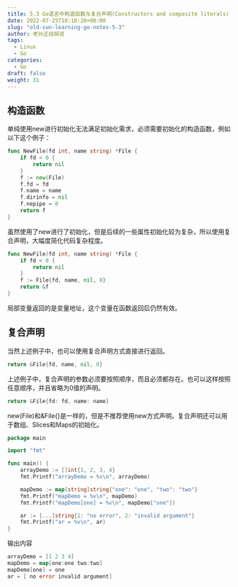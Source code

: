 ```yaml
---
title: 5.3 Go语言中构造函数与复合声明(Constructors and composite literals)
date: 2022-07-25T18:10:20+08:00
slug: "old-sun-learning-go-notes-5-3"
author: 老孙正经胡说
tags:
  - Linux
  - Go
categories:
  - Go
draft: false
weight: 31
---
```


## 构造函数

单纯使用new进行初始化无法满足初始化需求，必须需要初始化的构造函数，例如以下这个例子：

```go
func NewFile(fd int, name string) *File {
    if fd < 0 {
        return nil
    }
    f := new(File)
    f.fd = fd
    f.name = name
    f.dirinfo = nil
    f.nepipe = 0
    return f
}
```

虽然使用了new进行了初始化，但是后续的一些属性初始化较为复杂，所以使用复合声明，大幅度简化代码复杂程度。

```go
func NewFile(fd int, name string) *File {
    if fd < 0 {
        return nil
    }
    f := File{fd, name, nil, 0}
    return &f
}
```

局部变量返回的是变量地址，这个变量在函数返回后仍然有效。

## 复合声明

当然上述例子中，也可以使用复合声明方式直接进行返回。

```go
return &File{fd, name, nil, 0}
```

上述例子中，复合声明的参数必须要按照顺序，而且必须都存在。也可以这样按照任意顺序，并且省略为0值的声明。

```go
return &File{fd: fd, name: name}
```

new(File)和&File{}是一样的，但是不推荐使用new方式声明。复合声明还可以用于数组、Slices和Maps的初始化。

```go
package main

import "fmt"

func main() {
    arrayDemo := []int{1, 2, 3, 4}
    fmt.Printf("arrayDemo = %v\n", arrayDemo)

    mapDemo := map[string]string{"one": "one", "two": "two"}
    fmt.Printf("mapDemo = %v\n", mapDemo)
    fmt.Printf("mapDemo[one] = %v\n", mapDemo["one"])

    ar := [...]string{1: "no error", 2: "invalid argument"}
    fmt.Printf("ar = %v\n", ar)
}
```

输出内容

```go
arrayDemo = [1 2 3 4]
mapDemo = map[one:one two:two]
mapDemo[one] = one
ar = [ no error invalid argument]
```